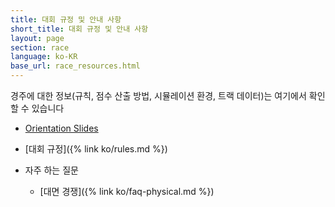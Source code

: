 ```yaml
---
title: 대회 규정 및 안내 사항
short_title: 대회 규정 및 안내 사항
layout: page
section: race
language: ko-KR
base_url: race_resources.html
---
```


경주에 대한 정보(규칙, 점수 산출 방법, 시뮬레이션 환경, 트랙 데이터)는 여기에서 확인 할 수 있습니다 
- [Orientation Slides](../static_data/F1Tenth_Orientation_230908.pdf)

- [대회 규정]({% link ko/rules.md %})

- 자주 하는 질문
  - [대면 경쟁]({% link ko/faq-physical.md %})
